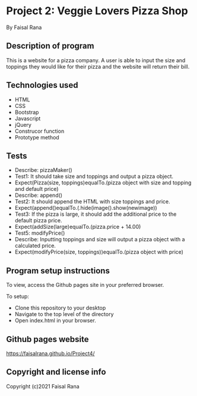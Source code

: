 # Project 2: Veggie Lovers Pizza Shop

By Faisal Rana

## Description of program
This is a website for a pizza company. A user is able to input the size and toppings they would like for their pizza and the website will return their bill.  

## Technologies used
- HTML
- CSS
- Bootstrap
- Javascript
- jQuery
- Construcor function
- Prototype method

## Tests

- Describe: pizzaMaker()
- Test1: It should take size and toppings and output a pizza object.
- Expect(Pizza(size, toppings)equalTo.(pizza object with size and topping and default price)
- Describe: append()
- Test2: It should append the HTML with size toppings and price. 
- Expect(append()equalTo.(.hide(image().show(newimage))
- Test3: If the pizza is large, it should add the additional price to the default pizza price.
- Expect(addSize(large)equalTo.(pizza.price + 14.00)
- Test5: modifyPrice()
- Describe: Inputting toppings and size will output a pizza object with a calculated price.
- Expect(modifyPrice(size, toppings))equalTo.(pizza object with price)



## Program setup instructions
To view, access the Github pages site in your preferred browser. 

To setup:
- Clone this repository to your desktop
- Navigate to the top level of the directory
- Open index.html in your browser. 

## Github pages website
https://faisalrana.github.io/Project4/

## Copyright and license info

Copyright (c)2021 Faisal Rana

 